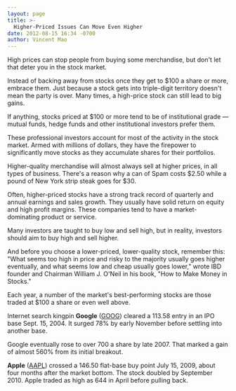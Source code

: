 ```yaml
---
layout: page
title: >-
  Higher-Priced Issues Can Move Even Higher
date: 2012-08-15 16:34 -0700
author: Vincent Mao
---
```





High prices can stop people from buying some merchandise, but don't let that deter you in the stock market.

  

Instead of backing away from stocks once they get to \$100 a share or more, embrace them. Just because a stock gets into triple-digit territory doesn't mean the party is over. Many times, a high-price stock can still lead to big gains.

  

If anything, stocks priced at \$100 or more tend to be of institutional grade — mutual funds, hedge funds and other institutional investors prefer them.

  

These professional investors account for most of the activity in the stock market. Armed with millions of dollars, they have the firepower to significantly move stocks as they accumulate shares for their portfolios.

  

Higher-quality merchandise will almost always sell at higher prices, in all types of business. There's a reason why a can of Spam costs \$2.50 while a pound of New York strip steak goes for \$30.

  

Often, higher-priced stocks have a strong track record of quarterly and annual earnings and sales growth. They usually have solid return on equity and high profit margins. These companies tend to have a market-dominating product or service.

  

Many investors are taught to buy low and sell high, but in reality, investors should aim to buy high and sell higher.

  

And before you choose a lower-priced, lower-quality stock, remember this: "What seems too high in price and risky to the majority usually goes higher eventually, and what seems low and cheap usually goes lower," wrote IBD founder and Chairman William J. O'Neil in his book, "How to Make Money in Stocks."

  

Each year, a number of the market's best-performing stocks are those traded at \$100 a share or even well above.

  

Internet search kingpin **Google** ([GOOG](https://research.investors.com/quote.aspx?symbol=GOOG)) cleared a 113.58 entry in an IPO base Sept. 15, 2004. It surged 78% by early November before settling into another base.

  

Google eventually rose to over 700 a share by late 2007. That marked a gain of almost 560% from its initial breakout.

  

**Apple** ([AAPL](https://research.investors.com/quote.aspx?symbol=AAPL)) crossed a 146.50 flat-base buy point July 15, 2009, about four months after the market bottom. The stock doubled by September 2010. Apple traded as high as 644 in April before pulling back.




